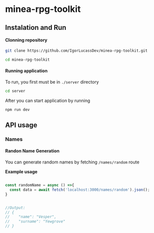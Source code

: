 # minea-rpg-toolkit

## Instalation and Run
#### Clonning repository

```bash
git clone https://github.com/IgorLucassDev/minea-rpg-toolkit.git

cd minea-rpg-toolkit
```

#### Running application
To run, you first must be in `./server` directory
```bash
cd server
```

After you can start application by running
```bash
npm run dev
```



#### 


## API usage
### Names

#### Randon Name Generation

You can generate random names by fetching `/names/random` route


**Example usage**
```javascript

const randomName = async () =>{
  const data = await fetch('localhost:3000/names/random').json();
}


//Output:
// {
//    "name": "Vesper",
//    "surname": "Yewgrove"
// }
```
